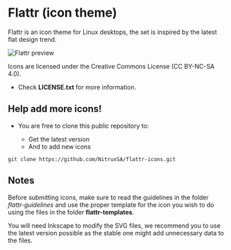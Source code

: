 Flattr (icon theme)
============

Flattr is an icon theme for Linux desktops, the set is inspired by the latest flat design trend.

![Flattr preview](http://fc06.deviantart.net/fs71/i/2013/355/1/d/flattr_by_deviantn7k1-d6837ad.png "Flattr is a flat icon theme for Linux")

Icons are licensed under the Creative Commons License (CC BY-NC-SA 4.0). 
* Check **LICENSE.txt** for more information.


Help add more icons!
-------------

* You are free to clone this public repository to:

  * Get the latest version 
  * And to add new icons

`git clone https://github.com/NitruxSA/flattr-icons.git`


Notes
-------------

Before submitting icons, make sure to read the guidelines in the folder *flattr-guidelines* and use the proper template for the icon you wish to do using the files in the folder **flattr-templates**.

You will need Inkscape to modify the SVG files, we recommend you to use the latest version possible as the stable one might add unnecessary data to the files.

